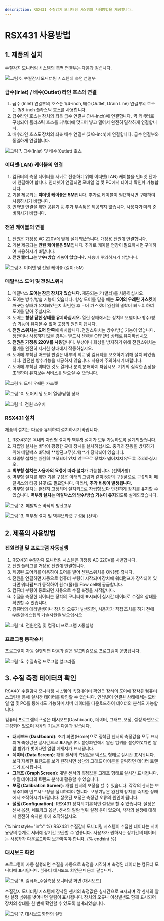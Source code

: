 ```yaml
---
description: RSX431 수질감지 모니터링 시스템의 사용방법을 제공합니다.
---
```


# RSX431 사용방법

## 1. 제품의 설치 

수질감지 모니터링 시스템의 측면 연결부는 다음과 같습니다.

![&#xADF8;&#xB9BC; 6. &#xC218;&#xC9C8;&#xAC10;&#xC9C0; &#xBAA8;&#xB2C8;&#xD130;&#xB9C1; &#xC2DC;&#xC2A4;&#xD15C;&#xC758; &#xCE21;&#xBA74; &#xC5F0;&#xACB0;&#xBD80;](../.gitbook/assets/6.jpg)

### 급수\(Inlet\) / 배수\(Outlet\) 라인 호스의 연결

1. 급수 \(Inlet\) 연결부의 호스는 1/4-inch, 배수\(Outlet, Drain Line\) 연결부의 호스는 3/8-inch 플라스틱 호스를 사용합니다. 
2. 급수라인 호스는 장치의 좌측 급수 연결부 \(1/4-inch\)에 연결합니다. 퀵 커넥터로 구성되어 플라스틱 호스를 커넥터에 맞추어 넣고 밀어서 완전히 밀착하게 연결합니다. 
3. 배수라인 호스도 장치의 좌측 배수 연결부 \(3/8-inch\)에 연결합니다. 급수 연결부와 동일하게 연결합니다.

![&#xADF8;&#xB9BC; 7. &#xAE09;&#xC218;\(Inlet\) &#xBC0F; &#xBC30;&#xC218;\(Outlet\) &#xD638;&#xC2A4;](../.gitbook/assets/7.jpg)

### 이더넷\(LAN\) 케이블의 연결

1. 컴퓨터의 측정 데이터를 서버로 전송하기 위해 이더넷\(LAN\) 케이블을 인터넷 단자에 연결해야 합니다. 인터넷이 연결되면 모바일 앱 및 PC에서 데이터 확인이 가능합니다. 
2. 기본 제공되는 **이더넷 케이블은 5M**입니다. 추가로 케이블이 필요하시면 구매하여 사용하시기 바랍니다. 
3. 인터넷 연결을 위한 공유기 등 추가 부속품은 제공되지 않습니다. 사용자가 미리 준비하시기 바랍니다.

### 전원 케이블의 연결

1. 전원은 가정용 AC 220V에 맞게 설계되었습니다. 가정용 전원에 연결합니다. 
2. 기본 제공되는 **전원 케이블은 5M**입니다. 추가로 케이블 연장이 필요하시면 구매하여 사용하시기 바랍니다. 
3. **전원 플러그는 방수/방습 기능이 없습니다.** 사용에 주의하시기 바랍니다.

![&#xADF8;&#xB9BC; 8. &#xC774;&#xB354;&#xB137; &#xBC0F; &#xC804;&#xC6D0; &#xCF00;&#xC774;&#xBE14; \(&#xAE38;&#xC774;: 5M\)](../.gitbook/assets/8.jpg)

### 메탈박스 도어 및 전원스위치

1. 메탈박스 **도어는 잠금 장치가 있습니다.** 제공되는 키\(열쇠\)를 사용하십시오. 
2. 도어는 방수/방습 기능이 있습니다. 항상 도어를 닫을 때는 **도어의 우레탄 가스켓**이 깨끗한 상태가 유지되었는지 확인한 후 도어 가스켓이 완전히 밀착이 되도록 하여 도어를 닫아 주십시오. 
3. 도어는 **항상 닫힌 상태를 유지하십시오.** 열린 상태에서는 장치의 오염이나 방수/방습 기능이 유지될 수 없어 고장의 원인이 됩니다. 
4. **전원 스위치는 도어 안쪽**에 위치합니다. 전원스위치는 방수/방습 기능이 있습니다. 정전이나 사용하지 않을 경우는 받드시 전원을 OFF\(끔\) 상태로 유지하십시오. 
5. **전원은 가정용 220V를 사용**합니다. 부상이나 화상을 방지하기 위해 전원스위치는 물기를 완전히 제거한 상태에서 작동하십시오. 
6. 도어에 부착된 아크릴 판넬은 내부의 회로 및 컴퓨터를 보호하기 위해 설치 되었습니다. 완전한 방수기능을 제공하지 않습니다. 사용에 주의하시기 바랍니다. 
7. 도어에 부착된 어떠한 것도 열거나 분리/분해하지 마십시오. 기기의 심각한 손상을 초래하며 유지보수 서비스를 받으실 수 없습니다.

![&#xADF8;&#xB9BC; 9. &#xB3C4;&#xC5B4; &#xC6B0;&#xB808;&#xD0C4; &#xAC00;&#xC2A4;&#xCF13;](../.gitbook/assets/9.jpg)

![&#xADF8;&#xB9BC; 10. &#xB3C4;&#xC5B4;&#xD0A4; &#xBC0F; &#xB3C4;&#xC5B4; &#xC5F4;&#xB9BC;/&#xB2EB;&#xD798; &#xC0C1;&#xD0DC;](../.gitbook/assets/10.jpg)

![&#xADF8;&#xB9BC; 11. &#xC804;&#xC6D0; &#xC2A4;&#xC704;&#xCE58;](../.gitbook/assets/11.jpg)

### RSX431 설치

제품의 설치는 다음을 유의하여 설치하시기 바랍니다.

1. RSX431은 옥내외 자립형 설치와 벽부형 설치가 모두 가능하도록 설계되었습니다. 
2. 자립형 설치는 바닥이 평평한 곳에 장치를 설치하십시오. 충격과 진동을 방지하기 위해 메탈박스 바닥에 **방진고무\(4개\)**가 장착되어 있습니다. 
3. 자립형 설치는 완전히 고정되어 있지 않으므로 장치가 넘어지지 않도록 주의하십시오. 
4. **벽부형 설치는 사용자의 요청에 따라 설치**가 가능합니다. \(선택사항\) 
5. 벽부형 설치를 위한 기본 구성은 아래의 그림과 같이 5종의 구성품으로 구성되며 메탈박스의 타공 \(4곳\)도 필요합니다. 따라서, **추가 비용이 발생됩니다.** 
6. 벽부형 설치는 완전히 고정되어 설치되므로 자립형 보다 안전하게 장치를 유지할 수 있습니다. **벽부형 설치는 메탈박스의 방수/방습 기능이 유지**되도록 설계되었습니다.

![&#xADF8;&#xB9BC; 12. &#xBA54;&#xD0C8;&#xBC15;&#xC2A4; &#xBC14;&#xB2E5;&#xC758; &#xBC29;&#xC9C4;&#xACE0;&#xBB34;](../.gitbook/assets/12.jpg)

![&#xADF8;&#xB9BC; 13. &#xBCBD;&#xBD80;&#xD615; &#xC124;&#xCE58; &#xBC0F; &#xBCBD;&#xBD80;&#xBE0C;&#xB77C;&#xCF13; &#xAD6C;&#xC131;&#xD488; \(&#xC120;&#xD0DD;\)](../.gitbook/assets/13.jpg)



## 2. 제품의 사용방법

### 전원연결 및 프로그램 자동실행

1. RSX431 수질감지 모니터링 시스템은 가정용 AC 220V를 사용합니다. 
2. 전원 플러그를 가정용 전원에 연결합니다. 
3. 제공된 도어키를 이용하여 도어를 열어 전원스위치를 ON\(켬\) 합니다.
4. 전원을 연결하면 자동으로 컴퓨터 부팅이 시작되며 장치에 워터펌프가 장착되어 있다면 워터펌프가 동작하여 원수\(물\)를 Flow cell에 공급합니다. 
5. 컴퓨터 부팅이 종료되면 자동으로 수질 측정을 시작합니다. 
6. 수질을 측정한 데이터는 장치의 모니터에 표시되어 실시간 데이터로 수질의 상태를 확인할 수 있습니다. 
7. 컴퓨터의 에러발생이나 장치의 오류가 발생되면, 사용자가 직접 조치를 하기 전에 ㈜알앤에스랩의 기술지원을 받으십시오

![&#xADF8;&#xB9BC; 14. &#xC804;&#xC6D0;&#xC5F0;&#xACB0; &#xBC0F; &#xCEF4;&#xD4E8;&#xD130; &#xD504;&#xB85C;&#xADF8;&#xB7A8; &#xC790;&#xB3D9;&#xC2E4;&#xD589;](../.gitbook/assets/3.jpg)

### 프로그램 동작순서

프로그램이 자동 실행되면 다음과 같은 알고리즘으로 프로그램이 운영됩니다.

![&#xADF8;&#xB9BC; 15. &#xC218;&#xC9C8;&#xCE21;&#xC815; &#xD504;&#xB85C;&#xADF8;&#xB7A8; &#xC54C;&#xACE0;&#xB9AC;&#xC998;](../.gitbook/assets/15.jpg)



## 3. 수질 측정 데이터의 확인

RSX431 수질감지 모니터링 시스템의 측정데이터 확인은 장치의 도어에 장착된 컴퓨터 스크린을 통해 실시간 데이터를 확인할 수 있습니다. 인터넷이 연결된 상태에서는 모바일 앱 및 PC를 통해서도 가능하며 서버 데이터를 다운로드하여 데이터의 분석도 가능합니다. 

컴퓨터 프로그램의 구성은 대시보드\(Dashboard\), 데이터, 그래프, 보정, 설정 화면으로 구성되어 있으며 각각의 기능은 다음과 같습니다.

* **대시보드 \(Dashboard\)**: 초기 화면\(Home\)으로 장착된 센서의 측정값을 모두 표시되며 측정값은 실시간으로 표시됩니다. 설정화면에서 알람 범위를 설정하였다면 알람 범위가 벗어나면 알람 메세지가 표시됩니다.
* **데이터 \(Data Screen\)**: 개별 센서의 측정값을 텍스트 형태로 실시간 표시됩니다. 보다 자세한 트랜드를 보기 원하시면 상단의 그래프 아이콘을 클릭하면 데이터 트랜드가 표시됩니다.
* **그래프 \(Graph Screen\)**: 개별 센서의 측정값을 그래프 형태로 실시간 표시됩니다. 수질 데이터의 트랜드 분석에 활용할 수 있습니다.
* **보정 \(Calibration Screen\)**: 개별 센서의 보정을 할 수 있습니다. 각각의 센서는 보정주기에 반드시 보정을 실시하여야 합니다. 보정기능은 완전히 장치를 숙지한 상태에서 조작하시기 바랍니다. 잘못된 보정은 측정값 오류의 원인이 됩니다.
* **설정 \(Configuration\)**: RSX431 장치의 기본적인 설정을 할 수 있습니다. 설정은 센서 옵션, 네트워크 옵션, 센서의 알람 범위 설정 등이 있으며, 각각의 설정에 대해서 완전히 숙지한 후에 조작하십시오.

{% hint style="info" %}
RSX431 수질감지 모니터링 시스템이 수집한 데이터는 서버 용량의 한계로 서버에 장기간 보관할 수 없습니다. 사용자가 원하시는 장기간의 데이터는 사용자가 다운로드하여 보관하여야 합니다.
{% endhint %}

### 대시보드 화면

프로그램이 자동 실행되면 수질을 자동으로 측정을 시작하며 측정된 데이터는 컴퓨터 모니터에 표시됩니다. 컴퓨터 대시보드 화면은 다음과 같습니다.

![&#xADF8;&#xB9BC; 16. &#xCEF4;&#xD4E8;&#xD130;\_&#xC218;&#xC9C8;&#xCE21;&#xC815; &#xBAA8;&#xB2C8;&#xD130;&#xB9C1; &#xD654;&#xBA74; \(&#xB300;&#xC2DC;&#xBCF4;&#xB4DC;\)](../.gitbook/assets/16.jpg)

수질감지 모니터링 시스템에 장착된 센서의 측정값은 실시간으로 표시되며 각 센서의 알람 설정 범위를 벗어나면 알림이 표시됩니다. 장치의 오류나 이상발생도 함께 표시되어 장치의 상태를 한 번에 확인할 수 있도록 설계되었습니다.

![&#xADF8;&#xB9BC; 17. &#xB300;&#xC2DC;&#xBCF4;&#xB4DC; &#xD654;&#xBA74;&#xC758; &#xC124;&#xBA85;](../.gitbook/assets/17.jpg)

